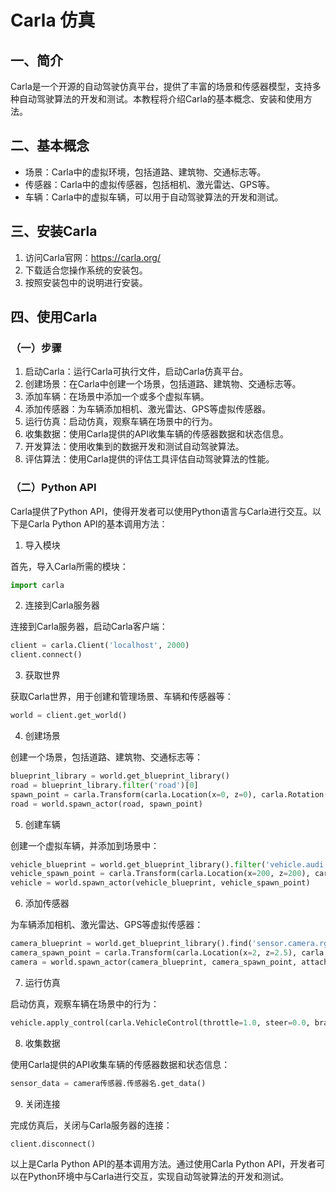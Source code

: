 # Carla 仿真

## 一、简介

Carla是一个开源的自动驾驶仿真平台，提供了丰富的场景和传感器模型，支持多种自动驾驶算法的开发和测试。本教程将介绍Carla的基本概念、安装和使用方法。

## 二、基本概念

* 场景：Carla中的虚拟环境，包括道路、建筑物、交通标志等。
* 传感器：Carla中的虚拟传感器，包括相机、激光雷达、GPS等。
* 车辆：Carla中的虚拟车辆，可以用于自动驾驶算法的开发和测试。
  
## 三、安装Carla

1. 访问Carla官网：https://carla.org/
2. 下载适合您操作系统的安装包。
3. 按照安装包中的说明进行安装。

## 四、使用Carla

### （一）步骤

1. 启动Carla：运行Carla可执行文件，启动Carla仿真平台。
2. 创建场景：在Carla中创建一个场景，包括道路、建筑物、交通标志等。
3. 添加车辆：在场景中添加一个或多个虚拟车辆。
4. 添加传感器：为车辆添加相机、激光雷达、GPS等虚拟传感器。
5. 运行仿真：启动仿真，观察车辆在场景中的行为。
6. 收集数据：使用Carla提供的API收集车辆的传感器数据和状态信息。
7. 开发算法：使用收集到的数据开发和测试自动驾驶算法。
8. 评估算法：使用Carla提供的评估工具评估自动驾驶算法的性能。
   
### （二）Python API

Carla提供了Python API，使得开发者可以使用Python语言与Carla进行交互。以下是Carla Python API的基本调用方法：

1. 导入模块
   
首先，导入Carla所需的模块：

```python
import carla
```

2. 连接到Carla服务器
   
连接到Carla服务器，启动Carla客户端：

```python
client = carla.Client('localhost', 2000)
client.connect()
```

3. 获取世界
   
获取Carla世界，用于创建和管理场景、车辆和传感器等：

```python
world = client.get_world()
```

4. 创建场景
   
创建一个场景，包括道路、建筑物、交通标志等：

```python
blueprint_library = world.get_blueprint_library()
road = blueprint_library.filter('road')[0]
spawn_point = carla.Transform(carla.Location(x=0, z=0), carla.Rotation(yaw=0))
road = world.spawn_actor(road, spawn_point)
```

5. 创建车辆
   
创建一个虚拟车辆，并添加到场景中：

```python
vehicle_blueprint = world.get_blueprint_library().filter('vehicle.audi.a2')[0]
vehicle_spawn_point = carla.Transform(carla.Location(x=200, z=200), carla.Rotation(yaw=0))
vehicle = world.spawn_actor(vehicle_blueprint, vehicle_spawn_point)
```
6. 添加传感器

为车辆添加相机、激光雷达、GPS等虚拟传感器：

```python
camera_blueprint = world.get_blueprint_library().find('sensor.camera.rgb')
camera_spawn_point = carla.Transform(carla.Location(x=2, z=2.5), carla.Rotation(pitch=-15))
camera = world.spawn_actor(camera_blueprint, camera_spawn_point, attach_to=vehicle)
```

7. 运行仿真

启动仿真，观察车辆在场景中的行为：

```python
vehicle.apply_control(carla.VehicleControl(throttle=1.0, steer=0.0, brake=0.0, reverse=False))
```

8. 收集数据

使用Carla提供的API收集车辆的传感器数据和状态信息：

```python
sensor_data = camera传感器.传感器名.get_data()
```

9. 关闭连接

完成仿真后，关闭与Carla服务器的连接：

```python
client.disconnect()
```

以上是Carla Python API的基本调用方法。通过使用Carla Python API，开发者可以在Python环境中与Carla进行交互，实现自动驾驶算法的开发和测试。

